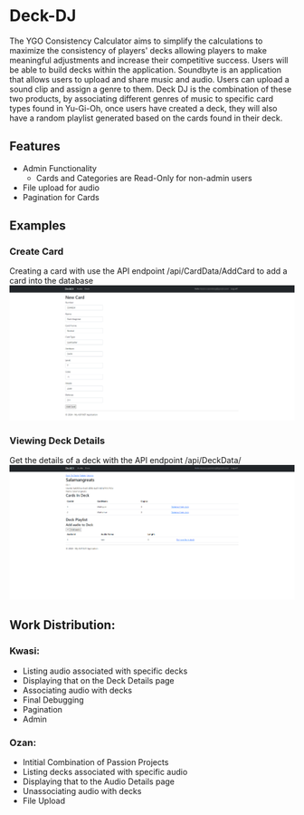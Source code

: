 # Deck-DJ


The YGO Consistency Calculator aims to simplify the calculations to maximize the consistency
of players' decks allowing players to make meaningful adjustments and increase their
competitive success. Users will be able to build decks within the application.
Soundbyte is an application that allows users to upload and share music and audio. Users can
upload a sound clip and assign a genre to them.
Deck DJ is the combination of these two products, by associating different genres of music to
specific card types found in Yu-Gi-Oh, once users have created a deck, they will also have a
random playlist generated based on the cards found in their deck.

## Features
  - Admin Functionality
    - Cards and Categories are Read-Only for non-admin users 
  - File upload for audio
  - Pagination for Cards

## Examples
### Create Card
Creating a card with use the API endpoint /api/CardData/AddCard to add a card into the database
![Create a Card WebPage](/assets/create.png)

### Viewing Deck Details
Get the details of a deck with the API endpoint /api/DeckData/
![View Deck WebPage](/assets/details.png)

## Work Distribution:

### Kwasi:
  
  - Listing audio associated with specific decks  
  - Displaying that on the Deck Details page  
  - Associating audio with decks  
  - Final Debugging
  - Pagination
  - Admin

### Ozan:  
  - Intitial Combination of Passion Projects  
  - Listing decks associated with specific audio  
  - Displaying that to the Audio Details page  
  - Unassociating audio with decks
  - File Upload
  
